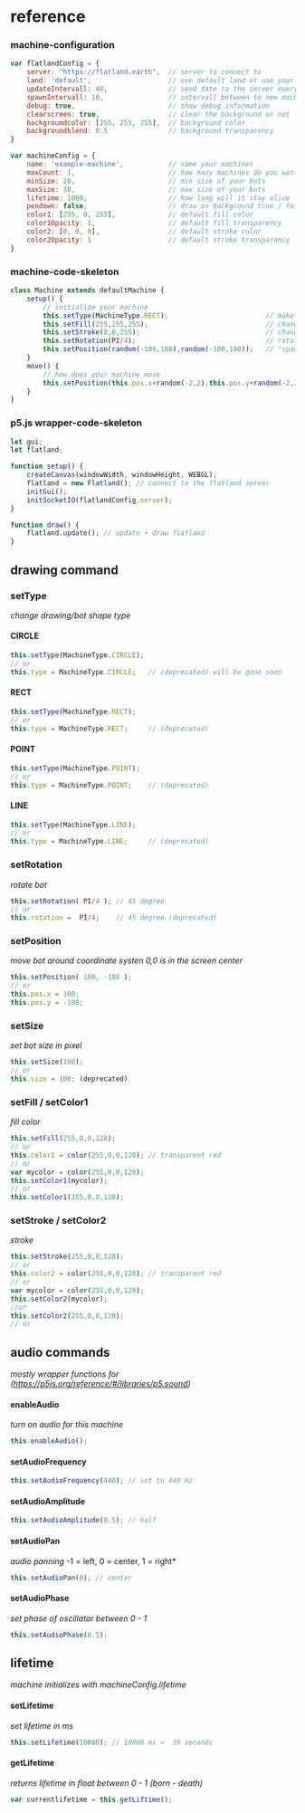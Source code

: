 # reference

### machine-configuration

```javascript
var flatlandConfig = {
    server: "https://flatland.earth",  // server to connect to
    land: 'default',                   // use default land or use your own "private" land to code together "lalaland"
    updateIntervall: 40,               // send date to the server every xx ms
    spawnIntervall: 10,                // intervall between to new machines!
    debug: true,                       // show debug information
    clearscreen: true,                 // clear the background or not
    backgroundcolor: [255, 255, 255],  // background color
    backgroundblend: 0.5               // background transpacency
}

var machineConfig = {
    name: 'example-machine',           // name your machines
    maxCount: 1,                       // how many machines do you want to spawn
    minSize: 20,                       // min size of your bots
    maxSize: 30,                       // max size of your bots
    lifetime: 1000,                    // how long will it stay alive
    pendown: false,                    // draw on background true / false
    color1: [255, 0, 255],             // default fill color
    color1Opacity: 1,                  // default fill transparency
    color2: [0, 0, 0],                 // default stroke color
    color2Opacity: 1                   // default stroke transparency
}
```
### machine-code-skeleton

```javascript
class Machine extends defaultMachine {
    setup() {
        // initialize your machine
        this.setType(MachineType.RECT);                        // make bot a rectangle
        this.setFill(255,255,255);                             // change fill color to white
        this.setStroke(0,0,255);                               // change boder color blue
        this.setRotation(PI/4);                                // rotate bot 45 degree
        this.setPosition(random(-100,100),random(-100,100));   // "spawn" bot at random pos
    }
    move() {
        // how does your machine move 
        this.setPosition(this.pos.x+random(-2,2),this.pos.y+random(-2,2)); // update position
    }
}
```

### p5.js wrapper-code-skeleton
```javascript
let gui;
let flatland;

function setup() {
    createCanvas(windowWidth, windowHeight, WEBGL);
    flatland = new Flatland(); // connect to the flatland server
    initGui();
    initSocketIO(flatlandConfig.server);
}

function draw() {
    flatland.update(); // update + draw flatland
}

```


## drawing command

### setType
*change drawing/bot shape type*

#### CIRCLE
```javascript
this.setType(MachineType.CIRCLE);
// or
this.type = MachineType.CIRCLE;   // (deprecated) will be gone soon
```
#### RECT
```javascript
this.setType(MachineType.RECT);
// or
this.type = MachineType.RECT;     // (deprecated)
```
#### POINT
```javascript
this.setType(MachineType.POINT);
// or
this.type = MachineType.POINT;    // (deprecated)
```
#### LINE
```javascript
this.setType(MachineType.LINE);
// or
this.type = MachineType.LINE;     // (deprecated)
```

### setRotation
*rotate bot*
```javascript
this.setRotation( PI/4 ); // 45 degree
// or
this.rotation =  PI/4;    // 45 degree (deprecated)
```

### setPosition
*move bot around*
*coordinate systen 0,0 is in the screen center*
```javascript
this.setPosition( 100, -100 );
// or
this.pos.x = 100;
this.pos.y = -100; 
```

### setSize
*set bot size in pixel*
```javascript
this.setSize(100);
// or
this.size = 100; (deprecated)
```

### setFill / setColor1
*fill color*
```javascript
this.setFill(255,0,0,128);
// or
this.color1 = color(255,0,0,128); // transparent red
// or
var mycolor = color(255,0,0,128);
this.setColor1(mycolor);
// or
this.setColor1(255,0,0,128);
```

### setStroke / setColor2
*stroke*
```javascript
this.setStroke(255,0,0,128);
// or
this.color2 = color(255,0,0,128); // transparent red
// or
var mycolor = color(255,0,0,128);
this.setColor2(mycolor);
//or
this.setColor2(255,0,0,128);
// or
```

## audio commands
*mostly wrapper functions for (https://p5js.org/reference/#/libraries/p5.sound)*

#### enableAudio
*turn on audio for this machine*
```javascript
this.enableAudio();
```
#### setAudioFrequency
```javascript
this.setAudioFrequency(440); // set to 440 Hz
```
#### setAudioAmplitude
```javascript
this.setAudioAmplitude(0.5); // half
```
#### setAudioPan
*audio panning*
-1 = left,
 0  = center,
 1 = right*
```javascript
this.setAudioPan(0); // center
```
#### setAudioPhase
*set phase of oscillator between 0 - 1*
```javascript
this.setAudioPhase(0.5); 
```

## lifetime
*machine initializes with machineConfig.lifetime*

#### setLifetime
*set lifetime in ms*
```javascript
this.setLifetime(10000); // 10000 ms =  10 seconds 
```
#### getLifetime
*returns lifetime in float between 0 - 1 (born - death)*
```javascript
var currentlifetime = this.getLiftime(); 
```
